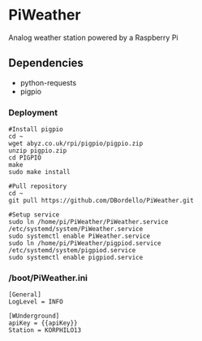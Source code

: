 # PiWeather
Analog weather station powered by a Raspberry Pi

## Dependencies
* python-requests
* pigpio

   

### Deployment

    #Install pigpio
    cd ~
    wget abyz.co.uk/rpi/pigpio/pigpio.zip
    unzip pigpio.zip
    cd PIGPIO
    make
    sudo make install
    
    #Pull repository
    cd ~
    git pull https://github.com/DBordello/PiWeather.git
    
    #Setup service
    sudo ln /home/pi/PiWeather/PiWeather.service /etc/systemd/system/PiWeather.service
    sudo systemctl enable PiWeather.service
    sudo ln /home/pi/PiWeather/pigpiod.service /etc/systemd/system/pigpiod.service
    sudo systemctl enable pigpiod.service 

### /boot/PiWeather.ini
    [General]
    LogLevel = INFO

    [WUnderground]
    apiKey = {{apiKey}}
    Station = KORPHILO13